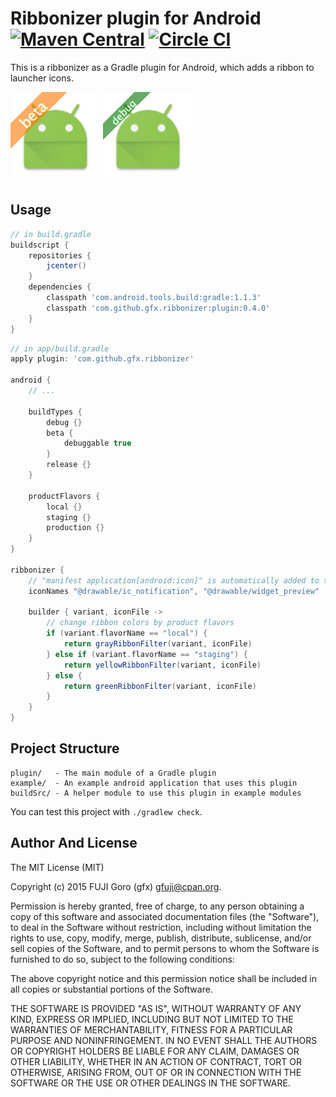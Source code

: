 # Ribbonizer plugin for Android [![Maven Central](https://maven-badges.herokuapp.com/maven-central/com.github.gfx.ribbonizer/plugin/badge.svg)](https://maven-badges.herokuapp.com/maven-central/com.github.gfx.ribbonizer/plugin) [![Circle CI](https://circleci.com/gh/gfx/gradle-android-ribbonizer-plugin.svg?style=svg&branch=master)](https://circleci.com/gh/gfx/gradle-android-ribbonizer-plugin)

This is a ribbonizer as a Gradle plugin for Android, which adds a ribbon to launcher icons.

![](ic-beta.png) ![](ic-debug.png)

## Usage

```groovy
// in build.gradle
buildscript {
    repositories {
        jcenter()
    }
    dependencies {
        classpath 'com.android.tools.build:gradle:1.1.3'
        classpath 'com.github.gfx.ribbonizer:plugin:0.4.0'
    }
}
```

```groovy
// in app/build.gradle
apply plugin: 'com.github.gfx.ribbonizer'

android {
    // ...

    buildTypes {
        debug {}
        beta {
            debuggable true
        }
        release {}
    }

    productFlavors {
        local {}
        staging {}
        production {}
    }
}

ribbonizer {
    // "manifest application[android:icon]" is automatically added to the list
    iconNames "@drawable/ic_notification", "@drawable/widget_preview"

    builder { variant, iconFile ->
        // change ribbon colors by product flavors
        if (variant.flavorName == "local") {
            return grayRibbonFilter(variant, iconFile)
        } else if (variant.flavorName == "staging") {
            return yellowRibbonFilter(variant, iconFile)
        } else {
            return greenRibbonFilter(variant, iconFile)
        }
    }
}

```


## Project Structure

```
plugin/   - The main module of a Gradle plugin
example/  - An example android application that uses this plugin
buildSrc/ - A helper module to use this plugin in example modules
```

You can test this project with `./gradlew check`.

## Author And License

The MIT License (MIT)

Copyright (c) 2015 FUJI Goro (gfx) <gfuji@cpan.org>.

Permission is hereby granted, free of charge, to any person obtaining a copy
of this software and associated documentation files (the "Software"), to deal
in the Software without restriction, including without limitation the rights
to use, copy, modify, merge, publish, distribute, sublicense, and/or sell
copies of the Software, and to permit persons to whom the Software is
furnished to do so, subject to the following conditions:

The above copyright notice and this permission notice shall be included in
all copies or substantial portions of the Software.

THE SOFTWARE IS PROVIDED "AS IS", WITHOUT WARRANTY OF ANY KIND, EXPRESS OR
IMPLIED, INCLUDING BUT NOT LIMITED TO THE WARRANTIES OF MERCHANTABILITY,
FITNESS FOR A PARTICULAR PURPOSE AND NONINFRINGEMENT. IN NO EVENT SHALL THE
AUTHORS OR COPYRIGHT HOLDERS BE LIABLE FOR ANY CLAIM, DAMAGES OR OTHER
LIABILITY, WHETHER IN AN ACTION OF CONTRACT, TORT OR OTHERWISE, ARISING FROM,
OUT OF OR IN CONNECTION WITH THE SOFTWARE OR THE USE OR OTHER DEALINGS IN
THE SOFTWARE.
